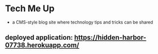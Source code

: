# Tech Me Up

* a CMS-style blog site where technology tips and tricks can be shared

## deployed application: https://hidden-harbor-07738.herokuapp.com/

